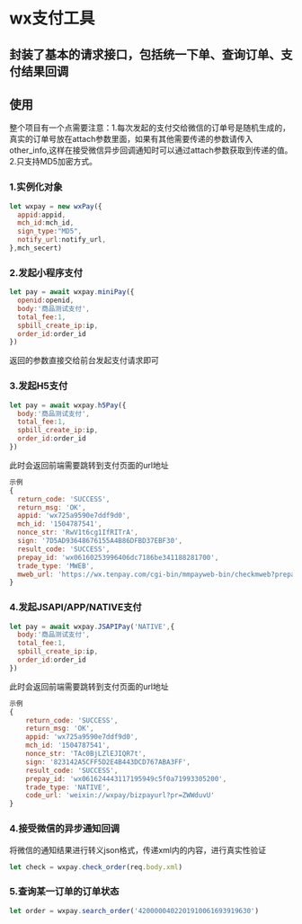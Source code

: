 # wx支付工具

## 封装了基本的请求接口，包括统一下单、查询订单、支付结果回调

## 使用
整个项目有一个点需要注意：1.每次发起的支付交给微信的订单号是随机生成的，真实的订单号放在attach参数里面，如果有其他需要传递的参数请传入
other_info,这样在接受微信异步回调通知时可以通过attach参数获取到传递的值。2.只支持MD5加密方式。

### 1.实例化对象
``` js
let wxpay = new wxPay({
  appid:appid,
  mch_id:mch_id,
  sign_type:"MD5",
  notify_url:notify_url,
},mch_secert)
```

### 2.发起小程序支付
``` js
let pay = await wxpay.miniPay({
  openid:openid,
  body:'商品测试支付',
  total_fee:1,
  spbill_create_ip:ip,
  order_id:order_id
})
```
返回的参数直接交给前台发起支付请求即可


### 3.发起H5支付
``` js
let pay = await wxpay.h5Pay({
  body:'商品测试支付',
  total_fee:1,
  spbill_create_ip:ip,
  order_id:order_id
})
```
此时会返回前端需要跳转到支付页面的url地址

``` js
示例
{
  return_code: 'SUCCESS',
  return_msg: 'OK',
  appid: 'wx725a9590e7ddf9d0',
  mch_id: '1504787541',
  nonce_str: 'RwV1t6cg1IfRITrA',
  sign: '7D5AD93648676155A4B86DFBD37EBF30',
  result_code: 'SUCCESS',
  prepay_id: 'wx06160253996406dc7186be341188281700',
  trade_type: 'MWEB',
  mweb_url: 'https://wx.tenpay.com/cgi-bin/mmpayweb-bin/checkmweb?prepay_id=wx06160253996406dc7186be341188281700&package=3523276229'
}
```


### 4.发起JSAPI/APP/NATIVE支付
``` js
let pay = await wxpay.JSAPIPay('NATIVE',{
  body:'商品测试支付',
  total_fee:1,
  spbill_create_ip:ip,
  order_id:order_id
})
```
此时会返回前端需要跳转到支付页面的url地址

``` js
示例
{
    return_code: 'SUCCESS',
    return_msg: 'OK',
    appid: 'wx725a9590e7ddf9d0',
    mch_id: '1504787541',
    nonce_str: 'TAc0BjLZlEJIQR7t',
    sign: '823142A5CFF5D2E4B443DCD767ABA3FF',
    result_code: 'SUCCESS',
    prepay_id: 'wx061624443117195949c5f0a71993305200',
    trade_type: 'NATIVE',
    code_url: 'weixin://wxpay/bizpayurl?pr=ZWWduvU' 
}
```


### 4.接受微信的异步通知回调
将微信的通知结果进行转义json格式，传递xml内的内容，进行真实性验证
``` js
let check = wxpay.check_order(req.body.xml)
```

### 5.查询某一订单的订单状态
``` js
let order = wxpay.search_order('4200000402201910061693919630')
```



